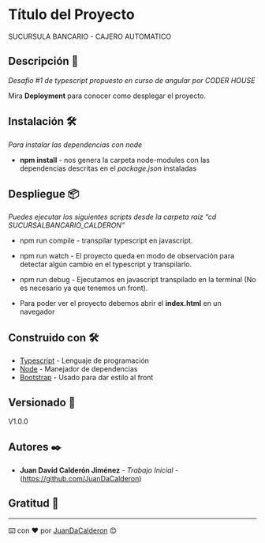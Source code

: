 # Título del Proyecto

SUCURSULA BANCARIO - CAJERO AUTOMATICO

## Descripción 🚀

_Desafio #1 de typescript propuesto en curso de angular por CODER HOUSE_

Mira **Deployment** para conocer como desplegar el proyecto.

## Instalación 🛠️

_Para instalar las dependencias con node_

* **npm install** - nos genera la carpeta node-modules con las dependencias descritas en el *package.json* instaladas


## Despliegue 📦

_Puedes ejecutar los siguientes scripts desde la carpeta raíz “cd SUCURSALBANCARIO_CALDERON”_

* npm run compile - transpilar typescript en javascript.
* npm run watch - El proyecto queda en modo de observación para detectar algún cambio en el typescript y transpilarlo.
* npm run debug - Ejecutamos en javascript transpilado en la terminal (No es necesario ya que tenemos un front).

* Para poder ver el proyecto debemos abrir el **index.html** en un navegador

## Construido con 🛠️

* [Typescript](https://www.typescriptlang.org/) - Lenguaje de programación
* [Node](https://nodejs.org/es/) - Manejador de dependencias
* [Bootstrap](https://getbootstrap.com/) - Usado para dar estilo al front

## Versionado 📌

V1.0.0

## Autores ✒️

* **Juan David Calderón Jiménez** - *Trabajo Inicial* - (https://github.com/JuanDaCalderon)

## Gratitud 🎁
---
⌨️ con ❤️ por [JuanDaCalderon](https://github.com/JuanDaCalderon) 😊